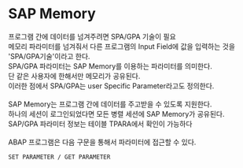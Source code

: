 # SAP Memory
프로그램 간에 데이터를 넘겨주려면 SPA/GPA 기술이 필요 <br>
메모리 파라미터를 넘겨줘서 다른 프로그램의 Input Field에 값을 입력하는 것을 'SPA/GPA기술'이라고 한다.<br>
SPA/GPA 파라미터는 SAP Memory를 이용하는 파라미터를 의미한다. <br>
단 같은 사용자에 한해서만 메모리가 공유된다. <br>
이러한 점에서 SPA/GPA는 user Specific Parameter라고도 정의한다. <br><br> SAP Memory는 프로그램 간에 데이터를 주고받을 수 있도록 지원한다.<br>
하나의 세션이 로그인되었다면 모든 병렬 세션에 SAP Memory가 공유된다.<br>
SAP/GPA 파라미터 정보는 테이블 TPARA에서 확인이 가능하다 <br><br>
ABAP 프로그램은 다음 구문을 통해서 파라미터에 접근할 수 있다.
```ABAP
SET PARAMETER / GET PARAMETER
```
